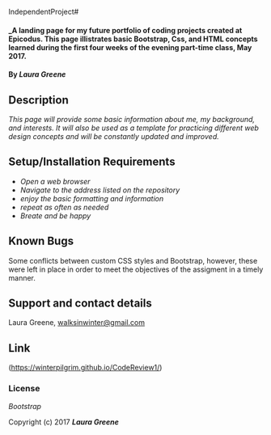  IndependentProject# 

#### _A landing page for my future portfolio of coding projects created at Epicodus. This page illistrates basic Bootstrap, Css, and HTML concepts learned during the first four weeks of the evening part-time class, May 2017.

#### By _**Laura Greene**_

## Description

_This page will provide some basic information about me, my background, and interests. It will also be used as a template for practicing different web design concepts and will be constantly updated and improved._

## Setup/Installation Requirements

* _Open a web browser_
* _Navigate to the address listed on the repository_
* _enjoy the basic formatting and information_
* _repeat as often as needed_
* _Breate and be happy_


## Known Bugs

Some conflicts between custom CSS styles and Bootstrap, however, these were left in place in order to meet the objectives of the assigment in a timely manner.

## Support and contact details
Laura Greene, walksinwinter@gmail.com

## Link 
(https://winterpilgrim.github.io/CodeReview1/)



### License

*Bootstrap*

Copyright (c) 2017 **_Laura Greene_**
